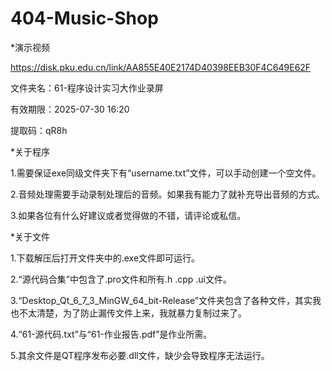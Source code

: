# 404-Music-Shop

*演示视频

https://disk.pku.edu.cn/link/AA855E40E2174D40398EEB30F4C649E62F

文件夹名：61-程序设计实习大作业录屏

有效期限：2025-07-30 16:20

提取码：qR8h

*关于程序

1.需要保证exe同级文件夹下有“username.txt”文件，可以手动创建一个空文件。

2.音频处理需要手动录制处理后的音频。如果我有能力了就补充导出音频的方式。

3.如果各位有什么好建议或者觉得做的不错，请评论或私信。

*关于文件

1.下载解压后打开文件夹中的.exe文件即可运行。

2.“源代码合集”中包含了.pro文件和所有.h .cpp .ui文件。

3.“Desktop_Qt_6_7_3_MinGW_64_bit-Release”文件夹包含了各种文件，其实我也不太清楚，为了防止漏传文件上来，我就暴力复制过来了。

4.“61-源代码.txt”与“61-作业报告.pdf”是作业所需。

5.其余文件是QT程序发布必要.dll文件，缺少会导致程序无法运行。
